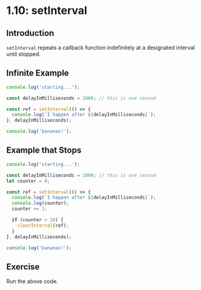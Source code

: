 # 1.10: setInterval

## Introduction

`setInterval` repeats a callback function indefinitely at a designated interval until stopped.

## Infinite Example

```javascript
console.log('starting...');

const delayInMilliseconds = 1000; // this is one second

const ref = setInterval(() => {
  console.log(`I happen after ${delayInMilliseconds}`);
}, delayInMilliseconds);

console.log('bananas!');
```

## Example that Stops

```javascript
console.log('starting...');

const delayInMilliseconds = 1000; // this is one second
let counter = 0;

const ref = setInterval(() => {
  console.log(`I happen after ${delayInMilliseconds}`);
  console.log(counter);
  counter += 1;

  if (counter > 10) {
    clearInterval(ref);
  }
}, delayInMilliseconds);

console.log('bananas!');
```

## Exercise

Run the above code.

